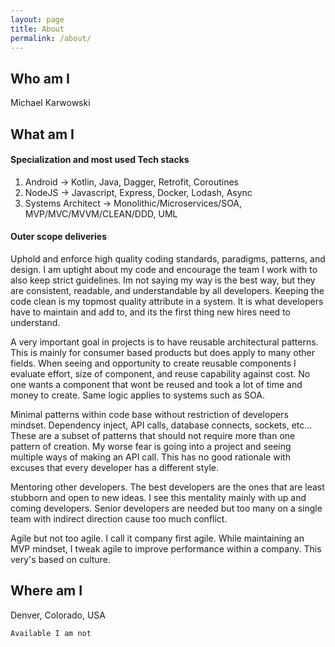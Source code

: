 ```yaml
---
layout: page
title: About
permalink: /about/
---
```

## Who am I
Michael Karwowski

## What am I

#### Specialization and most used Tech stacks
1. Android -> Kotlin, Java, Dagger, Retrofit, Coroutines
2. NodeJS -> Javascript, Express, Docker, Lodash, Async
3. Systems Architect -> Monolithic/Microservices/SOA, MVP/MVC/MVVM/CLEAN/DDD, UML

#### Outer scope deliveries
Uphold and enforce high quality coding standards, paradigms, patterns, and design. I am uptight about my code and encourage the team I work with to also keep strict guidelines. Im not saying my way is the best way, but they are consistent, readable, and understandable by all developers. Keeping the code clean is my topmost quality attribute in a system. It is what developers have to maintain and add to, and its the first thing new hires need to understand. 
 
A very important goal in projects is to have reusable architectural patterns. This is mainly for consumer based products but does apply to many other fields. When seeing and opportunity to create reusable components I evaluate effort, size of component, and reuse capability against cost. No one wants a component that wont be reused and took a lot of time and money to create. Same logic applies to systems such as SOA.

Minimal patterns within code base without restriction of developers mindset. Dependency inject, API calls, database connects, sockets, etc... These are a subset of patterns that should not require more than one pattern of creation. My worse fear is going into a project and seeing multiple ways of making an API call. This has no good rationale with excuses that every developer has a different style. 

Mentoring other developers. The best developers are the ones that are least stubborn and open to new ideas. I see this mentality mainly with up and coming developers. Senior developers are needed but too many on a single team with indirect direction cause too much conflict.

Agile but not too agile. I call it company first agile. While maintaining an MVP mindset, I tweak agile to improve performance within a company. This very's based on culture.

## Where am I
Denver, Colorado, USA  

`Available I am not`
